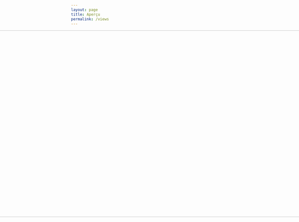 ```yaml
---
layout: page
title: Aperçu
permalink: /views
---
```


<body>
<div  id="container" style="display: flex;justify-content:center;align-items:center;flex-direction: column">
<div style="width:1131px;height:600px;"><img style="width:1131px;height:600px;" src="../assets/img/pano1-1_stitch2.jpg "/></div>
<br/>
<div class="pano1" style="width:800px;height:600px;"></div>
<br/>
<div class="pano2" style="width:800px;height:600px;"></div>
<br/>
</div>

<!-- <script src="../assets/js/three.min.js"></script> -->
  <script src="https://cdn.jsdelivr.net/npm/three/build/three.min.js"></script>
  <script src="../assets/js/script.js"></script>


<script src="../assets/js/panolens.min.js"></script>
<script src="../assets/js/pano.js"></script>
<!-- <script src="../assets/js/three.js"></script>
<script src="../assets/js/GLTFLoader.js"></script>
<script src="../assets/js/OrbitControls.js"></script>
<script src="../assets/js/WebGL.js"></script>-->
  </body>
